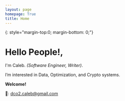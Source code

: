 ```yaml
---
layout: page
homepage: True
title: Home
---
```


{: style="margin-top:0; margin-bottom: 0;"}

# Hello People!,

I'm Caleb. _(Software Engineer, Writer)_.

I’m interested in Data, Optimization, and Crypto systems.

**Welcome!**

📩: dco2.caleb@gmail.com
